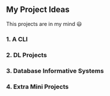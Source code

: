 ## My Project Ideas
This projects are in my mind 😃

### 1. A CLI

### 2. DL Projects

### 3. Database Informative Systems

### 4. Extra Mini Projects

